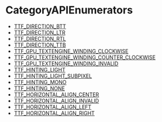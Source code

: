 # CategoryAPIEnumerators

<!-- DO NOT HAND-EDIT CATEGORY LISTS, THEY ARE AUTOGENERATED AND WILL BE OVERWRITTEN, BASED ON TAGS IN INDIVIDUAL PAGE FOOTERS. EDIT THOSE INSTEAD. -->
<!-- BEGIN CATEGORY LIST -->
- [TTF_DIRECTION_BTT](TTF_DIRECTION_BTT)
- [TTF_DIRECTION_LTR](TTF_DIRECTION_LTR)
- [TTF_DIRECTION_RTL](TTF_DIRECTION_RTL)
- [TTF_DIRECTION_TTB](TTF_DIRECTION_TTB)
- [TTF_GPU_TEXTENGINE_WINDING_CLOCKWISE](TTF_GPU_TEXTENGINE_WINDING_CLOCKWISE)
- [TTF_GPU_TEXTENGINE_WINDING_COUNTER_CLOCKWISE](TTF_GPU_TEXTENGINE_WINDING_COUNTER_CLOCKWISE)
- [TTF_GPU_TEXTENGINE_WINDING_INVALID](TTF_GPU_TEXTENGINE_WINDING_INVALID)
- [TTF_HINTING_LIGHT](TTF_HINTING_LIGHT)
- [TTF_HINTING_LIGHT_SUBPIXEL](TTF_HINTING_LIGHT_SUBPIXEL)
- [TTF_HINTING_MONO](TTF_HINTING_MONO)
- [TTF_HINTING_NONE](TTF_HINTING_NONE)
- [TTF_HORIZONTAL_ALIGN_CENTER](TTF_HORIZONTAL_ALIGN_CENTER)
- [TTF_HORIZONTAL_ALIGN_INVALID](TTF_HORIZONTAL_ALIGN_INVALID)
- [TTF_HORIZONTAL_ALIGN_LEFT](TTF_HORIZONTAL_ALIGN_LEFT)
- [TTF_HORIZONTAL_ALIGN_RIGHT](TTF_HORIZONTAL_ALIGN_RIGHT)
<!-- END CATEGORY LIST -->

